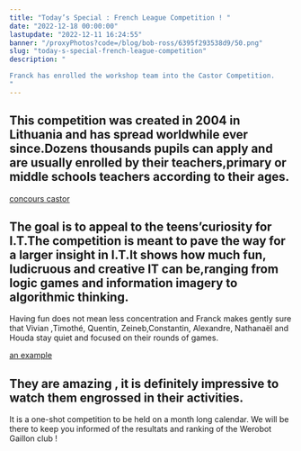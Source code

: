 ```yaml
---
title: "Today’s Special : French League Competition ! "
date: "2022-12-18 00:00:00"
lastupdate: "2022-12-11 16:24:55"
banner: "/proxyPhotos?code=/blog/bob-ross/6395f293538d9/50.png"
slug: "today-s-special-french-league-competition"
description: " 

Franck has enrolled the workshop team into the Castor Competition. 
"
---
```

## This competition was created in 2004 in Lithuania and has spread worldwhile ever since.Dozens thousands pupils can apply and are usually enrolled by their teachers,primary or middle schools teachers according to their ages. 
[concours castor](https://castor-informatique.fr)

## The goal is to appeal to the teens’curiosity for I.T.The competition is meant to pave the way for a larger insight in I.T.It shows how much fun, ludicruous and creative IT can be,ranging from logic games and information imagery to algorithmic thinking.
Having fun does not mean less concentration and Franck makes gently sure that Vivian ,Timothé, Quentin, Zeineb,Constantin, Alexandre, Nathanaël and  Houda stay quiet and focused on their rounds of games. 

[an example](/proxyPhotos?code=/blog/bob-ross/6395f2a82fe89/75.png)

## They are amazing , it is definitely impressive to watch them engrossed in their activities.
It is a one-shot competition to be held on a month long calendar.
We will be there to keep you informed of the resultats and ranking of the Werobot Gaillon club ! 
    